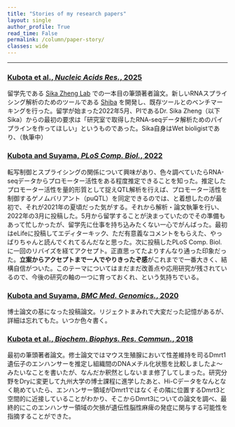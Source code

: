 ```yaml
---
title: "Stories of my research papers"
layout: single
author_profile: True
read_time: False
permalink: /column/paper-story/
classes: wide
---
```


---

### [Kubota et al., _Nucleic Acids Res._, 2025](https://academic.oup.com/nar/article/53/4/gkaf098/8042001)

留学先である [Sika Zheng Lab](https://zhenglab.ucr.edu/) での一本目の筆頭著者論文。新しいRNAスプライシング解析のためのツールである [Shiba](https://github.com/Sika-Zheng-Lab/Shiba) を開発し、既存ツールとのベンチマーキングを行った。留学が始まった2022年5月、PIであるDr. Sika Zheng（以下 Sika）からの最初の要求は「研究室で取得したRNA-seqデータ解析ためのパイプラインを作ってほしい」というものであった。Sika自身はWet bioligistであり、（執筆中）

### [Kubota and Suyama, _PLoS Comp. Biol._, 2022](https://journals.plos.org/ploscompbiol/article?id=10.1371/journal.pcbi.1010436)

転写制御とスプライシングの関係について興味があり、色々調べていたらRNA-seqデータからプロモーター活性をある程度推定できることを知った。推定したプロモーター活性を量的形質として捉えQTL解析を行えば、プロモーター活性を制御するゲノムバリアント（puQTL）を同定できるのでは、と着想したのが最初で、それが2021年の夏頃だった気がする。それから解析・論文執筆を行い、2022年の3月に投稿した。5月から留学することが決まっていたのでその準備もあって忙しかったが、留学先に仕事を持ち込みたくない一心でがんばった。最初はeLifeに投稿してエディターキック、ただ有意義なコメントをもらえた、やっぱりちゃんと読んでくれてるんだなと思った。次に投稿したPLoS Comp. Biol.に一回のリバイズを経てアクセプト。正直思ってたよりすんなり通った印象だった。**立案からアクセプトまで一人でやりきったぞ感**がこれまでで一番大きく、結構自信がついた。このテーマについてはまだまだ改善点や応用研究が残されているので、今後の研究の軸の一つに育っておくれ、という気持ちでいる。

### [Kubota and Suyama, _BMC Med. Genomics._, 2020](https://doi.org/10.1186/s12920-020-0662-9)

博士論文の基になった投稿論文。リジェクトまみれで大変だった記憶があるが、詳細は忘れてもた。いつか色々書く。

### [Kubota et al., _Biochem. Biophys. Res. Commun._, 2018](https://t.umblr.com/redirect?z=http%3A%2F%2Fwww.ncbi.nlm.nih.gov%2Fpubmed%2F29305858&t=N2EwMDZlOTA1ZjUyNDA3ZTE1NTVlOTRkMTQ5ODA1OTYwYmM2NDYxYixUbU4zdWpESg%3D%3D&p=&m=0)

最初の筆頭著者論文。修士論文ではマウス生殖腺において性差維持を司るDmrt1遺伝子のエンハンサーを推定し組織間のDNAメチル化状態を比較しましたよ〜みたいなことを書いたが、なんだか釈然としないまま修了してしまった。研究分野をDryに変更して九州大学の博士課程に進学したあと、Hi-Cデータをなんとなく眺めていたら、エンハンサー領域がDmrt1ではなくその隣に位置するDmrt3と空間的に近接していることがわかり、そこからDmrt3についての論文を調べ、最終的にこのエンハンサー領域の欠損が遺伝性脳性麻痺の発症に関与する可能性を指摘することができた。
